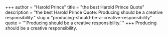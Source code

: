 +++
author = "Harold Prince"
title = "the best Harold Prince Quote"
description = "the best Harold Prince Quote: Producing should be a creative responsibility."
slug = "producing-should-be-a-creative-responsibility"
quote = '''Producing should be a creative responsibility.'''
+++
Producing should be a creative responsibility.

